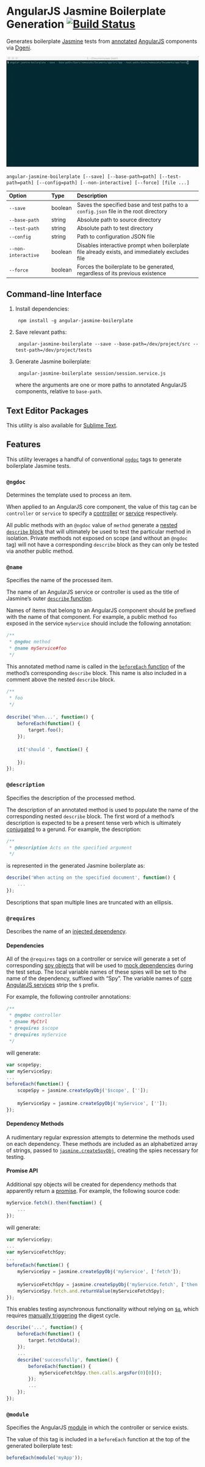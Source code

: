 # AngularJS Jasmine Boilerplate Generation [![Build Status](https://travis-ci.org/namoscato/angular-jasmine-boilerplate.svg?branch=master)](https://travis-ci.org/namoscato/angular-jasmine-boilerplate)

Generates boilerplate [Jasmine](http://jasmine.github.io/) tests from [annotated](https://github.com/angular/angular.js/wiki/Writing-AngularJS-Documentation) [AngularJS](https://angularjs.org/) components via [Dgeni](https://github.com/angular/dgeni).

![Screencast](assets/screencast.gif)

    angular-jasmine-boilerplate [--save] [--base-path=path] [--test-path=path] [--config=path] [--non-interactive] [--force] [file ...]

| Option | Type | Description |
|:------ |:---- |:----------- |
| `--save` | boolean | Saves the specified base and test paths to a `config.json` file in the root directory |
| `--base-path` | string | Absolute path to source directory |
| `--test-path` | string | Absolute path to test directory |
| `--config` | string | Path to configuration JSON file |
| `--non-interactive` | boolean | Disables interactive prompt when boilerplate file already exists, and immediately excludes file |
| `--force` | boolean | Forces the boilerplate to be generated, regardless of its previous existence |

## Command-line Interface

1. Install dependencies:

        npm install -g angular-jasmine-boilerplate

2. Save relevant paths:

        angular-jasmine-boilerplate --save --base-path=/dev/project/src --test-path=/dev/project/tests

3. Generate Jasmine boilerplate:

        angular-jasmine-boilerplate session/session.service.js

    where the arguments are one or more paths to annotated AngularJS components, relative to `base-path`.

## Text Editor Packages

This utility is also available for [Sublime Text](https://github.com/namoscato/angular-jasmine-boilerplate-sublime).

## Features

This utility leverages a handful of conventional [`ngdoc`](https://github.com/angular/dgeni-packages/tree/master/ngdoc) tags to generate boilerplate Jasmine tests.

### `@ngdoc`

Determines the template used to process an item.

When applied to an AngularJS core component, the value of this tag can be `controller` or `service` to specify a [controller](https://docs.angularjs.org/guide/controller) or [service](https://docs.angularjs.org/guide/providers#service-recipe) respectively.

All public methods with an `@ngdoc` value of `method` generate a  [nested `describe` block](http://jasmine.github.io/2.4/introduction.html#section-Nesting_<code>describe</code>_Blocks) that will ultimately be used to test the particular method in isolation. Private methods not exposed on scope (and without an `@ngdoc` tag) will not have a corresponding `describe` block as they can only be tested via another public method.

### `@name`

Specifies the name of the processed item.

The name of an AngularJS service or controller is used as the title of Jasmine’s outer [`describe` function](http://jasmine.github.io/2.4/introduction.html#section-Grouping_Related_Specs_with_<code>describe</code>).

Names of items that belong to an AngularJS component should be prefixed with the name of that component. For example, a public method `foo` exposed in the service `myService` should include the following annotation:

```js
/**
 * @ngdoc method
 * @name myService#foo
 */
```

This annotated method name is called in the [`beforeEach` function](http://jasmine.github.io/2.4/introduction.html#section-Setup_and_Teardown) of the method’s corresponding `describe` block. This name is also included in a comment above the nested `describe` block.

```js
/**
 * foo
 */

describe('When...', function() {
    beforeEach(function() {
        target.foo();
    });
    
    it('should ', function() {
    
    });
});
```

### `@description`

Specifies the description of the processed method.

The description of an annotated method is used to populate the name of the corresponding nested `describe` block. The first word of a method’s description is expected to be a present tense verb which is ultimately [conjugated](https://github.com/nlp-compromise/nlp_compromise) to a gerund. For example, the description:

```js
/**
 * @description Acts on the specified argument
 */
```

is represented in the generated Jasmine boilerplate as:

```js
describe('When acting on the specified document', function() {
    ...
});
```

Descriptions that span multiple lines are truncated with an ellipsis.

### `@requires`

Describes the name of an [injected dependency](https://docs.angularjs.org/guide/di).

#### Dependencies

All of the `@requires` tags on a controller or service will generate a set of corresponding [spy objects](http://jasmine.github.io/2.4/introduction.html#section-Spies) that will be used to [mock dependencies](https://docs.angularjs.org/guide/unit-testing#dependency-injection) during the test setup. The local variable names of these spies will be set to the name of the dependency, suffixed with “Spy”. The variable names of [core AngularJS services](https://docs.angularjs.org/tutorial/step_07#-prefix-naming-convention) strip the `$` prefix.

For example, the following controller annotations:

```js
/**
 * @ngdoc controller
 * @name MyCtrl
 * @requires $scope
 * @requires myService
 */
```

will generate:

```js
var scopeSpy;
var myServiceSpy;
...
beforeEach(function() {
    scopeSpy = jasmine.createSpyObj('$scope', ['']);

    myServiceSpy = jasmine.createSpyObj('myService', ['']);
});
```

#### Dependency Methods

A rudimentary regular expression attempts to determine the methods used on each dependency. These methods are included as an alphabetized array of strings, passed to [`jasmine.createSpyObj`](http://jasmine.github.io/2.4/introduction.html#section-Spies:_<code>createSpyObj</code>), creating the spies necessary for testing.

#### Promise API

Additional spy objects will be created for dependency methods that apparently return a [promise](https://docs.angularjs.org/api/ng/service/$q#the-promise-api). For example, the following source code:

```js
myService.fetch().then(function() {
    ...
});
```

will generate:

```js
var myServiceSpy;
...
var myServiceFetchSpy;
...
beforeEach(function() {
    myServiceSpy = jasmine.createSpyObj('myService', ['fetch']);

    myServiceFetchSpy = jasmine.createSpyObj('myService.fetch', ['then']);
    myServiceSpy.fetch.and.returnValue(myServiceFetchSpy);
});
```

This enables testing asynchronous functionality without relying on [`$q`](https://docs.angularjs.org/guide/unit-testing#testing-promises), which requires [manually triggering](https://docs.angularjs.org/api/ng/service/$q#testing) the digest cycle.

```js
describe('...', function() {
    beforeEach(function() {
        target.fetchData();
    });
    ...
    describe('successfully', function() {
        beforeEach(function() {
            myServiceFetchSpy.then.calls.argsFor(0)[0]();
        });
        ...
    });
});
```

### `@module`

Specifies the AngularJS [module](https://docs.angularjs.org/guide/module) in which the controller or service exists.

The value of this tag is included in a `beforeEach` function at the top of the generated boilerplate test:

```js
beforeEach(module('myApp'));
```
